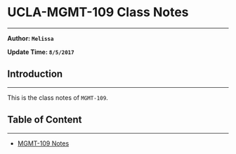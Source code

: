 # UCLA-MGMT-109 Class Notes
---

**Author: `Melissa`**    

**Update Time: `8/5/2017`**

## Introduction
---

This is the class notes of `MGMT-109`.


## Table of Content
---

* [MGMT-109 Notes](MGMT-109-notes.md.html)
